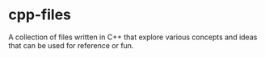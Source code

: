# cpp-files
A collection of files written in C++ that explore various concepts and ideas that can be used for reference or fun. 

